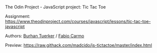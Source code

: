 The Odin Project - JavaScript project: Tic Tac Toe

Assignment: https://www.theodinproject.com/courses/javascript/lessons/tic-tac-toe-javascript

Authors: <a href="https://github.com/btuerker">Burhan Tuerker</a> / <a href="https://github.com/madcido">Fabio Carmo</a>

Preview: https://raw.githack.com/madcido/js-tictactoe/master/index.html
